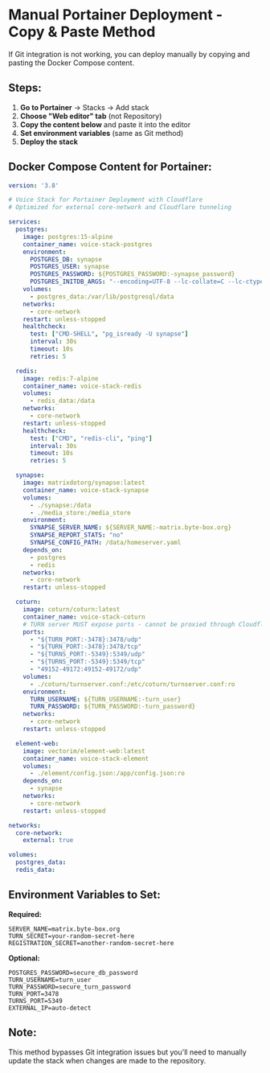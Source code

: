 # Manual Portainer Deployment - Copy & Paste Method

If Git integration is not working, you can deploy manually by copying and pasting the Docker Compose content.

## Steps:

1. **Go to Portainer** → Stacks → Add stack
2. **Choose "Web editor" tab** (not Repository)
3. **Copy the content below** and paste it into the editor
4. **Set environment variables** (same as Git method)
5. **Deploy the stack**

## Docker Compose Content for Portainer:

```yaml
version: '3.8'

# Voice Stack for Portainer Deployment with Cloudflare
# Optimized for external core-network and Cloudflare tunneling

services:
  postgres:
    image: postgres:15-alpine
    container_name: voice-stack-postgres
    environment:
      POSTGRES_DB: synapse
      POSTGRES_USER: synapse
      POSTGRES_PASSWORD: ${POSTGRES_PASSWORD:-synapse_password}
      POSTGRES_INITDB_ARGS: "--encoding=UTF-8 --lc-collate=C --lc-ctype=C"
    volumes:
      - postgres_data:/var/lib/postgresql/data
    networks:
      - core-network
    restart: unless-stopped
    healthcheck:
      test: ["CMD-SHELL", "pg_isready -U synapse"]
      interval: 30s
      timeout: 10s
      retries: 5

  redis:
    image: redis:7-alpine
    container_name: voice-stack-redis
    volumes:
      - redis_data:/data
    networks:
      - core-network
    restart: unless-stopped
    healthcheck:
      test: ["CMD", "redis-cli", "ping"]
      interval: 30s
      timeout: 10s
      retries: 5

  synapse:
    image: matrixdotorg/synapse:latest
    container_name: voice-stack-synapse
    volumes:
      - ./synapse:/data
      - ./media_store:/media_store
    environment:
      SYNAPSE_SERVER_NAME: ${SERVER_NAME:-matrix.byte-box.org}
      SYNAPSE_REPORT_STATS: "no"
      SYNAPSE_CONFIG_PATH: /data/homeserver.yaml
    depends_on:
      - postgres
      - redis
    networks:
      - core-network
    restart: unless-stopped

  coturn:
    image: coturn/coturn:latest
    container_name: voice-stack-coturn
    # TURN server MUST expose ports - cannot be proxied through Cloudflare
    ports:
      - "${TURN_PORT:-3478}:3478/udp"
      - "${TURN_PORT:-3478}:3478/tcp"
      - "${TURNS_PORT:-5349}:5349/udp"
      - "${TURNS_PORT:-5349}:5349/tcp"
      - "49152-49172:49152-49172/udp"
    volumes:
      - ./coturn/turnserver.conf:/etc/coturn/turnserver.conf:ro
    environment:
      TURN_USERNAME: ${TURN_USERNAME:-turn_user}
      TURN_PASSWORD: ${TURN_PASSWORD:-turn_password}
    networks:
      - core-network
    restart: unless-stopped

  element-web:
    image: vectorim/element-web:latest
    container_name: voice-stack-element
    volumes:
      - ./element/config.json:/app/config.json:ro
    depends_on:
      - synapse
    networks:
      - core-network
    restart: unless-stopped

networks:
  core-network:
    external: true

volumes:
  postgres_data:
  redis_data:
```

## Environment Variables to Set:

**Required:**
```
SERVER_NAME=matrix.byte-box.org
TURN_SECRET=your-random-secret-here
REGISTRATION_SECRET=another-random-secret-here
```

**Optional:**
```
POSTGRES_PASSWORD=secure_db_password
TURN_USERNAME=turn_user
TURN_PASSWORD=secure_turn_password
TURN_PORT=3478
TURNS_PORT=5349
EXTERNAL_IP=auto-detect
```

## Note:
This method bypasses Git integration issues but you'll need to manually update the stack when changes are made to the repository.
